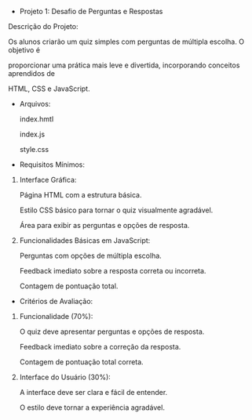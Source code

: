 - Projeto 1: Desafio de Perguntas e Respostas

Descrição do Projeto: </p>
Os alunos criarão um quiz simples com perguntas de múltipla escolha. O objetivo é </p>
proporcionar uma prática mais leve e divertida, incorporando conceitos aprendidos de </p>
HTML, CSS e JavaScript. </p>

- Arquivos: </p>
index.hmtl </p>
index.js </p>
style.css </p>
 
- Requisitos Mínimos: </p>
1. Interface Gráfica: </p>
Página HTML com a estrutura básica. </p>
Estilo CSS básico para tornar o quiz visualmente agradável. </p>
Área para exibir as perguntas e opções de resposta. </p>
2. Funcionalidades Básicas em JavaScript: </p>
Perguntas com opções de múltipla escolha. </p>
Feedback imediato sobre a resposta correta ou incorreta. </p>
Contagem de pontuação total.</p>

- Critérios de Avaliação: </p>
1. Funcionalidade (70%): </p>
O quiz deve apresentar perguntas e opções de resposta. </p>
Feedback imediato sobre a correção da resposta. </p>
Contagem de pontuação total correta. </p>

2. Interface do Usuário (30%):</p>
A interface deve ser clara e fácil de entender.</p>
O estilo deve tornar a experiência agradável. </p>
